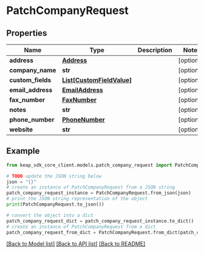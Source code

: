 # PatchCompanyRequest


## Properties

Name | Type | Description | Notes
------------ | ------------- | ------------- | -------------
**address** | [**Address**](Address.md) |  | [optional] 
**company_name** | **str** |  | [optional] 
**custom_fields** | [**List[CustomFieldValue]**](CustomFieldValue.md) |  | [optional] 
**email_address** | [**EmailAddress**](EmailAddress.md) |  | [optional] 
**fax_number** | [**FaxNumber**](FaxNumber.md) |  | [optional] 
**notes** | **str** |  | [optional] 
**phone_number** | [**PhoneNumber**](PhoneNumber.md) |  | [optional] 
**website** | **str** |  | [optional] 

## Example

```python
from keap_sdk_core_client.models.patch_company_request import PatchCompanyRequest

# TODO update the JSON string below
json = "{}"
# create an instance of PatchCompanyRequest from a JSON string
patch_company_request_instance = PatchCompanyRequest.from_json(json)
# print the JSON string representation of the object
print(PatchCompanyRequest.to_json())

# convert the object into a dict
patch_company_request_dict = patch_company_request_instance.to_dict()
# create an instance of PatchCompanyRequest from a dict
patch_company_request_from_dict = PatchCompanyRequest.from_dict(patch_company_request_dict)
```
[[Back to Model list]](../README.md#documentation-for-models) [[Back to API list]](../README.md#documentation-for-api-endpoints) [[Back to README]](../README.md)


